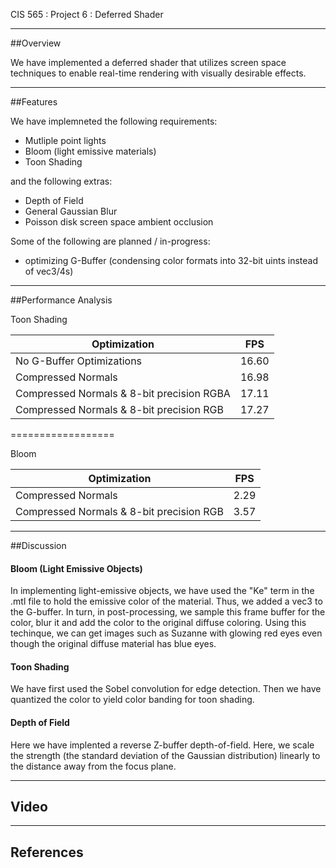 CIS 565 : Project 6 : Deferred Shader

----

##Overview

We have implemented a deferred shader that utilizes screen space techniques to enable real-time rendering with visually desirable effects.

----

##Features

We have implemneted the following requirements:
* Mutliple point lights
* Bloom (light emissive materials)
* Toon Shading 

and the following extras:
* Depth of Field
* General Gaussian Blur
* Poisson disk screen space ambient occlusion

Some of the following are planned / in-progress:
* optimizing G-Buffer (condensing color formats into 32-bit uints instead of vec3/4s)

----

##Performance Analysis

Toon Shading

Optimization | FPS
---- | ----
No G-Buffer Optimizations | 16.60 
Compressed Normals | 16.98 
Compressed Normals & 8-bit precision RGBA | 17.11 
Compressed Normals & 8-bit precision RGB | 17.27 

==================

Bloom

Optimization | FPS
----- | ----
Compressed Normals | 2.29
Compressed Normals & 8-bit precision RGB | 3.57

------

##Discussion

#### Bloom (Light Emissive Objects)
In implementing light-emissive objects, we have used the "Ke" term in the .mtl file to hold the emissive color of the 
material.  Thus, we added a vec3 to the G-buffer.  In turn, in post-processing, we sample this frame buffer for the 
color, blur it and add the color to the original diffuse coloring.  Using this techinque, we can get images such 
as Suzanne with glowing red eyes even though the original diffuse material has blue eyes.

#### Toon Shading
We have first used the Sobel convolution for edge detection. Then we have quantized the color to yield color banding for toon shading.

#### Depth of Field
Here we have implented a reverse Z-buffer depth-of-field.  Here, we scale the strength (the standard deviation of the Gaussian distribution) linearly to the distance away from the focus plane.  

-----

## Video

-----

## References


